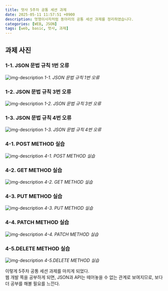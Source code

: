```yaml
---
title: 멋사 5주차 공통 세션 과제
date: 2025-05-11 11:57:51 +0900
description: 멋쟁이사자처럼 동아리의 공통 세션 과제를 정리하였습니다.
categories: [WEB, JSON]
tags: [web, basic, 멋사, 과제]
---
```


## 과제 사진
### 1-1. JSON 문법 규칙 1번 오류
![img-description](common/5week_hw/JSON_Error_1.png)
_1-1. JSON 문법 규칙 1번 오류_

### 1-2. JSON 문법 규칙 3번 오류
![img-description](common/5week_hw/JSON_Error_3.png)
_1-2. JSON 문법 규칙 3번 오류_

### 1-3. JSON 문법 규칙 4번 오류
![img-description](common/5week_hw/JSON_Error_4.png)
_1-3. JSON 문법 규칙 4번 오류_

### 4-1. POST METHOD 실습
![img-description](common/5week_hw/POST_METHOD.png)
_4-1. POST METHOD 실습_

### 4-2. GET METHOD 실습
![img-description](common/5week_hw/GET_METHOD.png)
_4-2. GET METHOD 실습_

### 4-3. PUT METHOD 실습
![img-description](common/5week_hw/PUT_METHOD.png)
_4-3. PUT METHOD 실습_

### 4-4. PATCH METHOD 실습
![img-description](common/5week_hw/PATCH_METHOD.png)
_4-4. PATCH METHOD 실습_

### 4-5.DELETE METHOD 실습
![img-description](common/5week_hw/DELETE_METHOD.png)
_4-5.DELETE METHOD 실습_

이렇게 5주차 공통 세션 과제를 마치게 되었다.   
웹 개발 쪽을 공부하게 되면, JSON과 API는 떼어놓을 수 없는 관계로 보여지므로, 보다 더 공부를 해볼 필요를 느낀다.